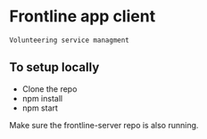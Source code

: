 # Frontline app client

    Volunteering service managment

## To setup locally

- Clone the repo
- npm install
- npm start

Make sure the frontline-server repo is also running.
